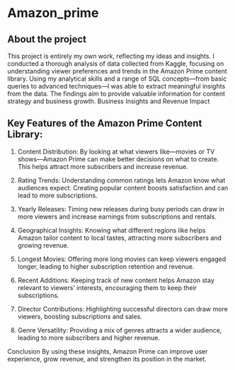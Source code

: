 # Amazon_prime
## About the project
This project is entirely my own work, reflecting my ideas and insights. I conducted a thorough analysis of data collected from Kaggle, focusing on understanding viewer preferences and trends in the Amazon Prime content library. Using my analytical skills and a range of SQL concepts—from basic queries to advanced techniques—I was able to extract meaningful insights from the data. The findings aim to provide valuable information for content strategy and business growth.
Business Insights and Revenue Impact

## Key Features of the Amazon Prime Content Library:
1. Content Distribution: By looking at what viewers like—movies or TV shows—Amazon Prime can make better decisions on what to create. This helps attract more subscribers and increase revenue.

2. Rating Trends: Understanding common ratings lets Amazon know what audiences expect. Creating popular content boosts satisfaction and can lead to more subscriptions.

3. Yearly Releases: Timing new releases during busy periods can draw in more viewers and increase earnings from subscriptions and rentals.

4. Geographical Insights: Knowing what different regions like helps Amazon tailor content to local tastes, attracting more subscribers and growing revenue.

5. Longest Movies: Offering more long movies can keep viewers engaged longer, leading to higher subscription retention and revenue.

6. Recent Additions: Keeping track of new content helps Amazon stay relevant to viewers’ interests, encouraging them to keep their subscriptions.

7. Director Contributions: Highlighting successful directors can draw more viewers, boosting subscriptions and sales.

8. Genre Versatility: Providing a mix of genres attracts a wider audience, leading to more subscribers and higher revenue.

Conclusion
By using these insights, Amazon Prime can improve user experience, grow revenue, and strengthen its position in the market.
